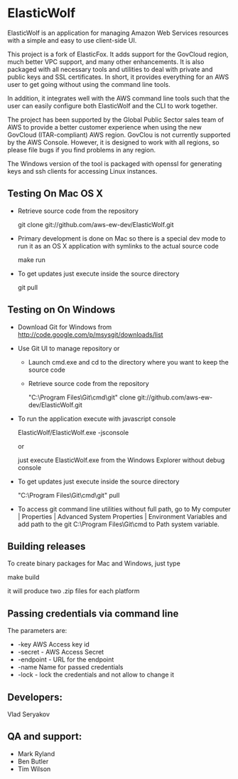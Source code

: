 # ElasticWolf

ElasticWolf is an application for managing Amazon Web Services resources with a simple and
easy to use client-side UI.

This project is a fork of ElasticFox. It adds support for the GovCloud region, much better
VPC support, and many other enhancements. It is also packaged with all necessary tools and
utilities to deal with private and public keys and SSL certificates. In short, it provides
everything for an AWS user to get going without using the command line tools.

In addition, it integrates well with the AWS command line tools such that the user can
easily configure both ElasticWolf and the CLI to work together.

The project has been supported by the Global Public Sector sales team of AWS to provide a
better customer experience when using the new GovCloud (ITAR-compliant) AWS region.
GovClou is not currently supported by the AWS Console.  However, it is designed to work
with all regions, so please file bugs if you find problems in any region.

The Windows version of the tool is packaged with openssl for generating keys and ssh
clients for accessing Linux instances.

## Testing On Mac OS X

   *  Retrieve source code from the repository

       git clone git://github.com/aws-ew-dev/ElasticWolf.git

   * Primary development is done on Mac so there is a special dev mode to run it as
     an OS X application with symlinks to the actual source code

       make run

   * To get updates just execute inside the source directory

      git pull

## Testing on On Windows

   * Download Git for Windows from http://code.google.com/p/msysgit/downloads/list

   * Use Git UI to manage repository or

     * Launch cmd.exe and cd to the directory where you want to keep the source code

     * Retrieve source code from the repository

        "C:\Program Files\Git\cmd\git" clone git://github.com/aws-ew-dev/ElasticWolf.git

   * To run the application execute with javascript console 

       ElasticWolf/ElasticWolf.exe -jsconsole

       or

       just execute ElasticWolf.exe from the Windows Explorer without debug console

   * To get updates just execute inside the source directory

      "C:\Program Files\Git\cmd\git" pull

   * To access git command line utilities without full path, go to 
     My computer | Properties | Advanced System Properties | Environment Variables and 
     add path to the git C:\Program Files\Git\cmd to Path system variable. 

## Building releases

 To create binary packages for Mac and Windows, just type

  make build

 it will produce two .zip files for each platform

## Passing credentials via command line

 The parameters are:

 * -key AWS Access key id
 * -secret - AWS Access Secret
 * -endpoint - URL for the endpoint
 * -name Name for passed credentials
 * -lock - lock the credentials and not allow to change it

## Developers:
  Vlad Seryakov

## QA and support:
 * Mark Ryland
 * Ben Butler
 * Tim Wilson


